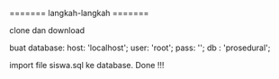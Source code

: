 ======= langkah-langkah =======

clone dan download

buat database:
host: 'localhost';
user: 'root';
pass: '';
db  : 'prosedural';

import file siswa.sql ke database.
Done !!!
